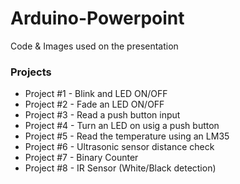 # Arduino-Powerpoint
Code &amp; Images used on the presentation

### Projects
- Project #1 - Blink and LED ON/OFF
- Project #2 - Fade an LED ON/OFF
- Project #3 - Read a push button input
- Project #4 - Turn an LED on usig a push button
- Project #5 - Read the temperature using an LM35
- Project #6 - Ultrasonic sensor distance check
- Project #7 - Binary Counter
- Project #8 - IR Sensor (White/Black detection)
